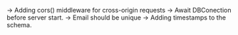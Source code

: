 -> Adding cors() middleware for cross-origin requests
-> Await DBConection before server start.
-> Email should be unique
-> Adding timestamps to the schema.